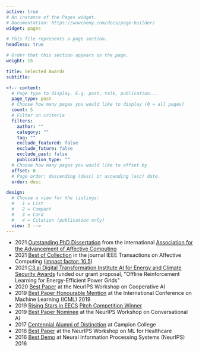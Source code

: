 ```yaml
---
active: true
# An instance of the Pages widget.
# Documentation: https://wowchemy.com/docs/page-builder/
widget: pages

# This file represents a page section.
headless: true

# Order that this section appears on the page.
weight: 15

title: Selected Awards
subtitle:

<!-- content:
  # Page type to display. E.g. post, talk, publication...
  page_type: post
  # Choose how many pages you would like to display (0 = all pages)
  count: 5
  # Filter on criteria
  filters:
    author: ""
    category: ""
    tag: ""
    exclude_featured: false
    exclude_future: false
    exclude_past: false
    publication_type: ""
  # Choose how many pages you would like to offset by
  offset: 0
  # Page order: descending (desc) or ascending (asc) date.
  order: desc

design:
  # Choose a view for the listings:
  #   1 = List
  #   2 = Compact
  #   3 = Card
  #   4 = Citation (publication only)
  view: 2 -->
---
```

- 2021 [Outstanding PhD Dissertation](https://www.media.mit.edu/posts/natasha-jaques-best-phd-award/?fbclid=IwAR0dT73P4HeNolVWSFRwYAxrKaPl3pDoDw3CItIUE-5rlB5437y0C7-fYvI) from the international [Association for the Advancement of Affective Computing](https://aaac.world/)
- 2021 [Best of Collection](https://www.acii-conf.net/2021/wp-content/uploads/2021/09/ACII2021_booklet_v3.pdf) in the journal IEEE Transactions on Affective Computing ([impact factor: 10.5](https://ieeexplore.ieee.org/xpl/RecentIssue.jsp?punumber=5165369))
- 2021 [C3.ai Digital Transformation Institute AI for Energy and Climate Security Awards](https://c3.ai/dti/research/2021-projects/) funded our grant proposal, "Offline Reinforcement Learning for Energy-Efficient Power Grids"
- 2020 [Best Paper](./publication/learning-social-learning) at the NeurIPS Workshop on Cooperative AI 
- 2019 [Best Paper Honourable Mention](./publication/social-influence-as-intrinsic-motivation-for-multiagent-deep-reinforce/) at the International Conference on Machine Learning (ICML) 2019
- 2019 [Rising Stars in EECS](https://www.eecs.mit.edu/news-events/announcements/mits-rising-stars-eecs-2019) [Pitch Competition Winner](https://publish.illinois.edu/rising-stars/)
- 2019 [Best Paper Nominee](./publication/hierarchical-reinforcement-learning-for-opendomain-dialog/) at the NeurIPS Workshop on Conversational AI
- 2017 [Centennial Alumni of Distinction](https://campioncollege.ca/resources/natasha-jaques/) at Campion College 
- 2016 [Best Paper](./publication/personalized-multitask-learning-for-predicting-tomorrows-mood-stress-a/) at the NeurIPS Workshop on ML for Healthcare
- 2016 [Best Demo](publication/interactive-musical-improvisation-with-magenta/) at Neural Information Processing Systems (NeurIPS) 2016
